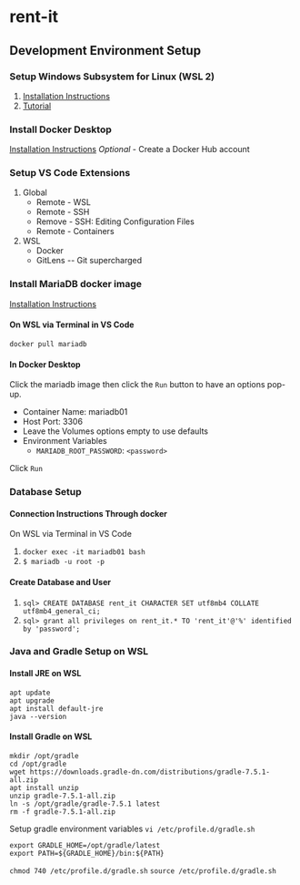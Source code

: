 # rent-it
## Development Environment Setup

### Setup Windows Subsystem for Linux (WSL 2)
1. [Installation Instructions](https://docs.microsoft.com/en-us/windows/wsl/install)
2. [Tutorial](https://docs.microsoft.com/en-us/windows/wsl/setup/environment)

### Install Docker Desktop
[Installation Instructions](https://docs.microsoft.com/en-us/windows/wsl/tutorials/wsl-containers#install-docker-desktop)
_Optional_ - Create a Docker Hub account

### Setup VS Code Extensions
1. Global
    * Remote - WSL
    * Remote - SSH
    * Remove - SSH: Editing Configuration Files
    * Remote - Containers
2. WSL
    * Docker
    * GitLens -- Git supercharged

### Install MariaDB docker image
[Installation Instructions](https://mariadb.com/kb/en/installing-and-using-mariadb-via-docker/)
#### On WSL via Terminal in VS Code
`docker pull mariadb`

#### In Docker Desktop
Click the mariadb image then click the `Run` button to have an options pop-up.
* Container Name: mariadb01
* Host Port: 3306
* Leave the Volumes options empty to use defaults
* Environment Variables
    * `MARIADB_ROOT_PASSWORD`: `<password>`

Click `Run`

### Database Setup
#### Connection Instructions Through docker 
On WSL via Terminal in VS Code
1. `docker exec -it mariadb01 bash`
2. `$ mariadb -u root -p`

#### Create Database and User
1. `sql> CREATE DATABASE rent_it CHARACTER SET utf8mb4 COLLATE utf8mb4_general_ci;`
2. `sql> grant all privileges on rent_it.* TO 'rent_it'@'%' identified by 'password';`

### Java and Gradle Setup on WSL
#### Install JRE on WSL

    apt update
    apt upgrade
    apt install default-jre
    java --version

#### Install Gradle on WSL

    mkdir /opt/gradle
    cd /opt/gradle
    wget https://downloads.gradle-dn.com/distributions/gradle-7.5.1-all.zip
    apt install unzip
    unzip gradle-7.5.1-all.zip
    ln -s /opt/gradle/gradle-7.5.1 latest
    rm -f gradle-7.5.1-all.zip

Setup gradle environment variables
`vi /etc/profile.d/gradle.sh`

    export GRADLE_HOME=/opt/gradle/latest 
    export PATH=${GRADLE_HOME}/bin:${PATH}

`chmod 740 /etc/profile.d/gradle.sh`
`source /etc/profile.d/gradle.sh`

